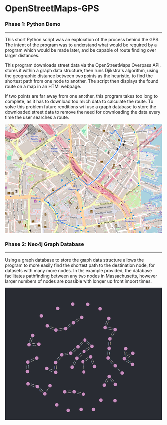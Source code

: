 # OpenStreetMaps-GPS
 
### Phase 1: Python Demo
___
This short Python script was an exploration of the process behind the GPS. The intent of the program was to understand what would be required by a program which would be made later, and be capable of route finding over larger distances.

This program downloads street data via the OpenStreetMaps Overpass API, stores it within a graph data structure, then runs Djikstra's algorithm, using the geographic distance between two points as the heuristic, to find the shortest path from one node to another. The script then displays the found route on a map in an HTMl webpage.

If two points are far away from one another, this program takes too long to complete, as it has to download too much data to calculate the route. To solve this problem future renditions will use a graph database to store the downloaded street data to remove the need for downloading the data every time the user searches a route.

![Demonstration of the route between two points using the Python Script](images/python_script_example.png "Route Found Using the Python Script")

### Phase 2: Neo4j Graph Database
___

Using a graph database to store the graph data structure allows the program to more easily find the shortest path to the destination node, for datasets with many more nodes. In the example provided, the database facilitates pathfinding between any two nodes in Massachusetts, however larger numbers of nodes are possible with longer up front import times.

![Sample OSM nodes and relationships, as contained in the Neo4j database](images/neo4j_database_preview.png "Nodes and Relationships in Neo4j Database")